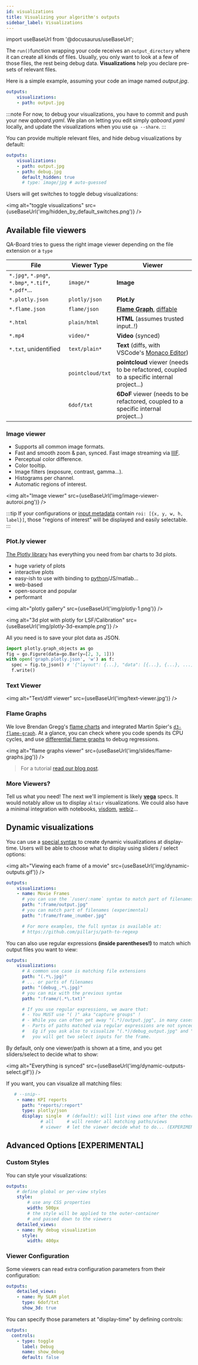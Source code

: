 ```yaml
---
id: visualizations
title: Visualizing your algorithm's outputs
sidebar_label: Visualizations
---
```

import useBaseUrl from '@docusaurus/useBaseUrl';

The `run()`function wrapping your code receives an `output_directory` where it can create all kinds of files. Usually, you only want to look at a few of those files, the rest being debug data. **Visualizations** help you declare pre-sets of relevant files. 

Here is a simple example, assuming your code an image named *output.jpg*.

```yaml title="qaboard.yaml"
outputs:
    visualizations:
    - path: output.jpg
```

:::note
For now, to debug your visualizations, you have to commit and push your new *qaboard.yaml*.
We plan on letting you edit simply *qaboard.yaml* locally, and update the visualizations when you use `qa --share`.
:::

You can provide multiple relevant files, and hide debug visualizations by default: 

```yaml {5-6} title="qaboard.yaml"
outputs:
    visualizations:
    - path: output.jpg
    - path: debug.jpg
      default_hidden: true
      # type: image/jpg # auto-guessed
```

Users will get switches to toggle debug visualizations:

<img alt="toggle visualizations" src={useBaseUrl('img/hidden_by_default_switches.png')} />


## Available file viewers
QA-Board tries to guess the right image viewer depending on the file extension or a `type`

File                                                | Viewer Type  | Viewer                                       |
----------------------------------------------------|--------------|----------------------------------------------|
`*.jpg*`, `*.png*`, `*.bmp*`, `*.tif*`, `*.pdf*`... |  `image/*`   | **Image**                                    |
`*.plotly.json`                                     | `plotly/json`| **Plot.ly**                                  |
`*.flame.json`                                      | `flame/json` | **[Flame Graph](http://www.brendangregg.com/flamegraphs.html)**, [diffable](http://www.brendangregg.com/blog/2014-11-09/differential-flame-graphs.html)          |
`*.html`                                            | `plain/html` | **HTML** (assumes trusted input..!)          |
`*.mp4`                                             | `video/*`    | **Video** (synced)                           |
`*.txt`, unidentified                               | `text/plain*`| **Text** (diffs, with VSCode's [Monaco Editor](https://microsoft.github.io/monaco-editor/))|
                                                    | `pointcloud/txt` | **pointcloud** viewer (needs to be refactored, coupled to a specific internal project...) |
                                                    | `6dof/txt`       | **6DoF** viewer (needs to be refactored, coupled to a specific internal project...)      |


### Image viewer
  * Supports all common image formats.
  * Fast and smooth zoom & pan, synced. Fast image streaming via [IIIF](https://iiif.io).
  * Perceptual color difference.
  * Color tooltip.
  * Image filters (exposure, contrast, gamma...).
  * Histograms per channel.
  * Automatic regions of interest.


<!-- <img alt="Image viewer" src={useBaseUrl('img/image-viewer.gif')} /> -->
<!-- <img alt="Image viewer" src={useBaseUrl('img/image-perceptural-diff.png')} /> -->

<img alt="Image viewer" src={useBaseUrl('img/image-viewer-autoroi.png')} />

:::tip
If your configurations or [input metadata](metadata-integration-external-databases) contain `roi: [{x, y, w, h, label}]`, those "regions of interest" will be displayed and easily selectable.
:::


<!-- http://qa:3000/CDE-Users/HW_ALG/CIS/tests/products/HM3/commit/051ee752a3aafa817b735bf34f7779dec9920387?reference=a4222720d3101049b3e43b458e2b8cd02470e65b&controls=%7B%22show%22%3A%7B%22Debug%20Image%22%3Afalse%2C%22CDE%20config%22%3Afalse%2C%22Video%22%3Afalse%2C%22BPC%20Directions%22%3Afalse%2C%22Remosaic%20RGB%22%3Afalse%2C%22HDR%20Merger%20LMS%20Weights%20Map%22%3Afalse%7D%2C%22diff%22%3Atrue%7D&batch=foveon_full&filter=Foveon_AFIT%2F61_SDQH_3_Nona_OutD_Person_FAR_1of800s_ISO100_5184x3792_GR.he&batch_ref=foveon_full&filter_ref= -->

### Plot.ly viewer
[The Plotly library](https://plot.ly/graphing-libraries/) has everything you need from bar charts to 3d plots.
- huge variety of plots
- interactive plots
- easy-ish to use with binding to [python](https://plot.ly/python/getting-started/)/JS/matlab...
- web-based
- open-source and popular
- performant

<img alt="plotly gallery" src={useBaseUrl('img/plotly-1.png')} />

<!-- <img alt="plotly gallery" src={useBaseUrl('img/plotly-2.png')} /> -->

<img alt="3d plot with plotly for LSF/Calibration" src={useBaseUrl('img/plotly-3d-example.png')} />

All you need is to save your plot data as JSON. 

```python
import plotly.graph_objects as go
fig = go.Figure(data=go.Bar(y=[2, 3, 1]))
with open('graph.plotly.json', 'w') as f:
  spec = fig.to_json() # '{"layout": {...}, "data": [{...}, {...}, ...]}'
  f.write()
```

### Text Viewer
<img alt="Text/diff viewer" src={useBaseUrl('img/text-viewer.jpg')} />

### Flame Graphs
We love Brendan Gregg's [flame charts](http://www.brendangregg.com/flamegraphs.html) and integrated Martin Spier's [`d3-flame-graph`](https://github.com/spiermar/d3-flame-graph). At a glance, you can check where you code spends its CPU cycles, and use [differential flame graphs]((http://www.brendangregg.com/blog/2014-11-09/differential-flame-graphs.html)) to debug regressions.

<img alt="flame graphs viewer" src={useBaseUrl('img/slides/flame-graphs.jpg')} />

> For a tutorial [read our blog post](https://samsung.github.io/qaboard/blog/2020/06/24/flame-graphs).

### More Viewers?
Tell us what you need! The next we'll implement is likely [**vega**](https://vega.github.io/vega/) specs. It would notably allow us to display `altair` visualizations. We could also have a minimal integration with notebooks, [visdom](https://github.com/facebookresearch/visdom), [webiz](https://webviz.io/)...


## Dynamic visualizations
You can use a [special syntax](https://github.com/pillarjs/path-to-regexp) to create dynamic visualizations at display-time. Users will be able to choose what to display using sliders / select options:

<img alt="Viewing each frame of a movie" src={useBaseUrl('img/dynamic-outputs.gif')} />

```yaml {5,7} title="qaboard.yaml"
outputs:
    visualizations:
    - name: Movie Frames
      # you can use the `/user/:name` syntax to match part of filenames
      path: ":frame/output.jpg"
      # you can match part of filenames (experimental)
      path: ":frame/frame_:number.jpg"

      # For more examples, the full syntax is available at:
      # https://github.com/pillarjs/path-to-regexp

```

You can also use regular expressions **(inside parentheses!)** to match which output files you want to view:

```yaml {4,6,8}
outputs:
    visualizations:
      # A common use case is matching file extensions
      path: "(.*\.jpg)"
      # ... or parts of filenames
      path: "(debug_.*\.jpg)"
      # you can mix with the previous syntax
      path: ":frame/(.*\.txt)"

      # If you use regular expressions, we aware that:
      # - You MUST use "( )" aka "capture groups" !
      # - While you can often get away "(.*)/output.jpg", in many cases you'd want "([^/]*)/output.jpg"
      # - Parts of paths matched via regular expressions are not synced with other outputs. Prefer the ":name" syntax
      #   Eg if you ask also to visualize "(.*)/debug_output.jpg" and "(.*)/output.jpg"
      #   you will get two select inputs for the frame.
```

By default, only one viewer/path is shown at a time, and you get sliders/select to decide what to show:

<img alt="Everything is synced" src={useBaseUrl('img/dynamic-outputs-select.gif')} />

If you want, you can visualize all matching files:

```yaml {5-7}
   # --snip--
    - name: KPI reports
      path: "reports/:report"
      type: plotly/json
      display: single  # (default): will list views one after the other
             # all     # will render all matching paths/views
             # viewer  # let the viewer decide what to do... (EXPERIMENTAL)
```


## Advanced Options [EXPERIMENTAL] 
### Custom Styles
You can style your visualizations:

```yaml {3-7,10-12}
outputs:
    # define global or per-view styles
    style:
        # use any CSS properties
        width: 500px
        # the style will be applied to the outer-container
        # and passed down to the viewers
    detailed_views:
    - name: My debug visualization
      style:
        width: 400px   
```

### Viewer Configuration
Some viewers can read extra configuration parameters from their configuration: 

```yaml {5}
outputs:
    detailed_views:
    - name: My SLAM plot
      type: 6dof/txt
      show_3d: true
```

You can specify those parameters at "display-time" by defining controls:

```yaml {2-7}
outputs:
  controls:
    - type: toggle
      label: Debug
      name: show_debug
      default: false
```

